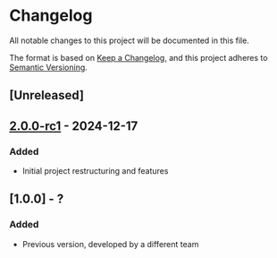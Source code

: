 # Changelog

All notable changes to this project will be documented in this file.

The format is based on [Keep a Changelog](https://keepachangelog.com/en/1.1.0/),
and this project adheres to [Semantic Versioning](https://semver.org/spec/v2.0.0.html).

## [Unreleased]


## [2.0.0-rc1] - 2024-12-17

### Added

- Initial project restructuring and features


## [1.0.0] - ?

### Added

- Previous version, developed by a different team


[2.0.0-rc1]: https://github.com/geobeyond/arpav-ppcv-backend/compare/v1.0.0-rc1...main
